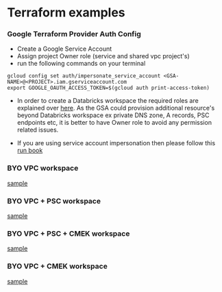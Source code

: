 # Terraform examples

### Google Terraform Provider Auth Config
- Create a Google Service Account
- Assign project Owner role (service and shared vpc project's)
- run the following commands on your terminal
```
gcloud config set auth/impersonate_service_account <GSA-NAME>@<PROJECT>.iam.gserviceaccount.com
export GOOGLE_OAUTH_ACCESS_TOKEN=$(gcloud auth print-access-token)
```
- In order to create a Databricks workspace the required roles are explained over [here](https://docs.gcp.databricks.com/administration-guide/cloud-configurations/gcp/customer-managed-vpc.html#role-requirements). As the GSA could provision additional resource's beyond Databricks workspace ex private DNS zone, A records, PSC endpoints etc, it is better to have Owner role to avoid any permission related issues.

- If you are using service account impersonation then please follow this [run book](../terraform-scripts/sa-impersonation.md)
### BYO VPC workspace
[sample](../terraform-scripts/byovpc-ws/workspace.tf)
### BYO VPC + PSC workspace
[sample](../terraform-scripts/byovpc-psc-ws/workspace.tf)
### BYO VPC + PSC + CMEK workspace
[sample](../terraform-scripts/byovpc-psc-cmek-ws/workspace.tf)
### BYO VPC + CMEK workspace
[sample](../terraform-scripts/byovpc-cmek-ws/workspace.tf)